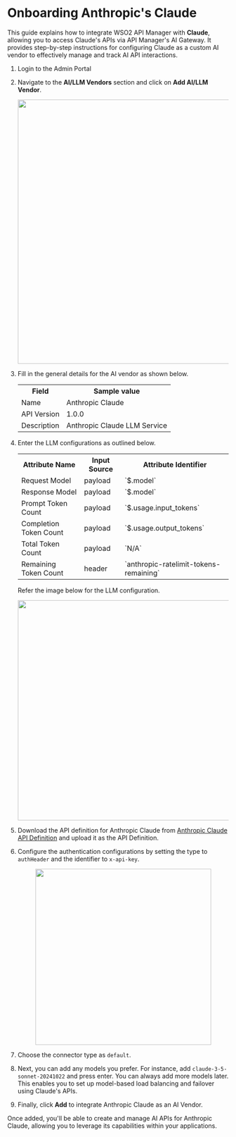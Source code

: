 # Onboarding Anthropic's Claude

This guide explains how to integrate WSO2 API Manager with **Claude**, allowing you to access Claude's APIs via API Manager's AI Gateway. It provides step-by-step instructions for configuring Claude as a custom AI vendor to effectively manage and track AI API interactions.

1. Login to the Admin Portal
2. Navigate to the **AI/LLM Vendors** section and click on **Add AI/LLM Vendor**.

    <div style="text-align: center;">
        <a href="{{base_path}}/assets/img/learn/ai-gateway/custom-ai-vendor/add-anthropic-claude/add-ai-vendor.png">
            <img src="{{base_path}}/assets/img/learn/ai-gateway/custom-ai-vendor/add-anthropic-claude/add-ai-vendor.png" width="600" />
        </a>
    </div>

3. Fill in the general details for the AI vendor as shown below.
    
    <table>
    <colgroup>
    <col />
    <col />
    <col />
    </colgroup>
    <tbody>
    <tr>
    <th colspan="2">Field</th>
    <th>Sample value</th>
    </tr>
    <tr>
    <td colspan="2">Name</td>
    <td>Anthropic Claude</td>
    </tr>
    <tr>
    <td colspan="2">API Version</td>
    <td>1.0.0</td>
    </tr>
    <tr>
    <td colspan="2">Description</td>
    <td>Anthropic Claude LLM Service</td>
    </tr>
    </tbody>
    </table>


4. Enter the LLM configurations as outlined below.

    <table>
    <colgroup>
    <col />
    <col />
    <col />
    </colgroup>
    <tbody>
    <tr>
    <th colspan="2">Attribute Name</th>
    <th colspan="2">Input Source </th>
    <th colspan="2">Attribute Identifier </th>
    </tr>
    <tr>
    <td colspan="2">Request Model</td>
    <td colspan="2">payload</td>
    <td colspan="2">`$.model`</td>
    </tr>
    <tr>
    <td colspan="2">Response Model</td>
    <td colspan="2">payload</td>
    <td colspan="2">`$.model`</td>
    </tr>
    <tr>
    <td colspan="2">Prompt Token Count</td>
    <td colspan="2">payload</td>
    <td colspan="2">`$.usage.input_tokens`</td>
    </tr>
    <tr>
    <td colspan="2">Completion Token Count</td>
    <td colspan="2">payload</td>
    <td colspan="2">`$.usage.output_tokens`</td>
    </tr>
    <tr>
    <td colspan="2">Total Token Count</td>
    <td colspan="2">payload</td>
    <td colspan="2">`N/A`</td>
    </tr>
    <tr>
    <td colspan="2">Remaining Token Count</td>
    <td colspan="2">header</td>
    <td colspan="2">`anthropic-ratelimit-tokens-remaining`</td>
    </tr>
    </tbody>
    </table>

    Refer the image below for the LLM configuration.

    <div style="text-align: center;">
        <a href="{{base_path}}/assets/img/learn/ai-gateway/custom-ai-vendor/add-anthropic-claude/llm-configurations.png">
            <img src="{{base_path}}/assets/img/learn/ai-gateway/custom-ai-vendor/add-anthropic-claude/llm-configurations.png" width="500" />
        </a>
    </div>

5. Download the API definition for Anthropic Claude from [Anthropic Claude API Definition]({{base_path}}/assets/attachments/admin/custom-ai-vendors/add-anthropic-claude/claude-api.yaml) and upload it as the API Definition.

6. Configure the authentication configurations by setting the type to `authHeader` and the identifier to `x-api-key`.

    <div style="text-align: center;">
        <a href="{{base_path}}/assets/img/learn/ai-gateway/custom-ai-vendor/add-anthropic-claude/auth-header.png">
            <img src="{{base_path}}/assets/img/learn/ai-gateway/custom-ai-vendor/add-anthropic-claude/auth-header.png" width="400" />
        </a>
    </div>

7. Choose the connector type as `default`.

8. Next, you can add any models you prefer. For instance, add `claude-3-5-sonnet-20241022` and press enter. You can always add more models later. This enables you to set up model-based load balancing and failover using Claude's APIs.

9. Finally, click **Add** to integrate Anthropic Claude as an AI Vendor.

Once added, you'll be able to create and manage AI APIs for Anthropic Claude, allowing you to leverage its capabilities within your applications.

